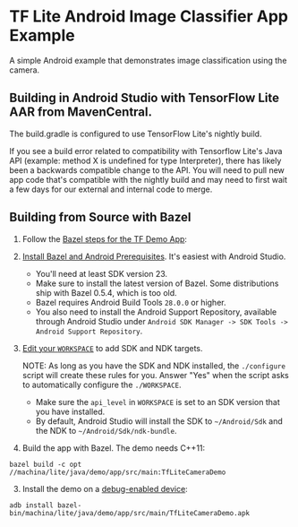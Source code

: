 # TF Lite Android Image Classifier App Example

A simple Android example that demonstrates image classification using the camera.

## Building in Android Studio with TensorFlow Lite AAR from MavenCentral.
The build.gradle is configured to use TensorFlow Lite's nightly build.

If you see a build error related to compatibility with Tensorflow Lite's Java API (example: method X is
undefined for type Interpreter), there has likely been a backwards compatible
change to the API. You will need to pull new app code that's compatible with the
nightly build and may need to first wait a few days for our external and internal
code to merge.

## Building from Source with Bazel

1. Follow the [Bazel steps for the TF Demo App](https://github.com/machina/machina/tree/master/machina/examples/android#bazel):

  1. [Install Bazel and Android Prerequisites](https://github.com/machina/machina/tree/master/machina/examples/android#install-bazel-and-android-prerequisites).
     It's easiest with Android Studio.

      - You'll need at least SDK version 23.
      - Make sure to install the latest version of Bazel. Some distributions
        ship with Bazel 0.5.4, which is too old.
      - Bazel requires Android Build Tools `28.0.0` or higher.
      - You also need to install the Android Support Repository, available
        through Android Studio under `Android SDK Manager -> SDK Tools ->
        Android Support Repository`.

  2. [Edit your `WORKSPACE`](https://github.com/machina/machina/tree/master/machina/examples/android#edit-workspace)
     to add SDK and NDK targets.

     NOTE: As long as you have the SDK and NDK installed, the `./configure`
     script will create these rules for you. Answer "Yes" when the script asks
     to automatically configure the `./WORKSPACE`.

      - Make sure the `api_level` in `WORKSPACE` is set to an SDK version that
        you have installed.
      - By default, Android Studio will install the SDK to `~/Android/Sdk` and
        the NDK to `~/Android/Sdk/ndk-bundle`.

2. Build the app with Bazel. The demo needs C++11:

  ```shell
  bazel build -c opt //machina/lite/java/demo/app/src/main:TfLiteCameraDemo
  ```

3. Install the demo on a
   [debug-enabled device](https://github.com/machina/machina/tree/master/machina/examples/android#install):

  ```shell
  adb install bazel-bin/machina/lite/java/demo/app/src/main/TfLiteCameraDemo.apk
  ```
